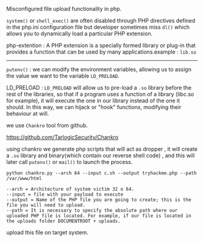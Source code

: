 Misconfigured file upload functionality in php.

`system()` or `shell_exec()` are often disabled through PHP directives defined in the php.ini configuration file but developer sometimes miss `dl()` which allows you to dynamically load a particular PHP extension.

php-extention : A PHP extension is a specially formed library or plug-in that provides a function that can be used by many applications.example : `lib.so`

***

`putenv()` : we can modify the environment variables, allowing us to assign the value we want to the variable `LD_PRELOAD`. 

LD_PRELOAD : `LD_PRELOAD` will allow us to pre-load a `.so` library before the rest of the libraries, so that if a program uses a function of a library (libc.so for example), it will execute the one in our library instead of the one it should. In this way, we can hijack or "hook" functions, modifying their behaviour at will.

we use `Chankro` tool from github.

https://github.com/TarlogicSecurity/Chankro


using chankro we generate php scripts that will act as dropper , it will create a `.so` library and binary(which contain our reverse shell code) , and this will later call `putenv()` or `mail()` to launch the process.

`python chankro.py --arch 64 --input c.sh --output tryhackme.php --path /var/www/html`

```
--arch = Architecture of system victim 32 o 64.
--input = file with your payload to execute
--output = Name of the PHP file you are going to create; this is the file you will need to upload.
--path = It is necessary to specify the absolute path where our uploaded PHP file is located. For example, if our file is located in the uploads folder DOCUMENTROOT + uploads. 

```

upload this file on target system.